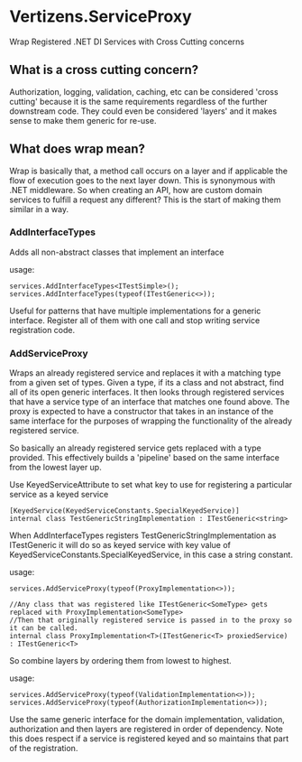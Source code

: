 # Vertizens.ServiceProxy

Wrap Registered .NET DI Services with Cross Cutting concerns

## What is a cross cutting concern?

Authorization, logging, validation, caching, etc can be considered 'cross cutting' because it is the same requirements regardless of the further downstream code.  They could even be considered 'layers' and it makes sense to make them generic for re-use.

## What does wrap mean?

Wrap is basically that, a method call occurs on a layer and if applicable the flow of execution goes to the next layer down.
This is synonymous with .NET middleware.  So when creating an API, how are custom domain services to fulfill a request any different?  This is the start of making them similar in a way.


### AddInterfaceTypes

Adds all non-abstract classes that implement an interface

usage:
```
services.AddInterfaceTypes<ITestSimple>();
services.AddInterfaceTypes(typeof(ITestGeneric<>));
```

Useful for patterns that have multiple implementations for a generic interface.  Register all of them with one call and stop writing service registration code.

### AddServiceProxy

Wraps an already registered service and replaces it with a matching type from a given set of types.  Given a type, if its a class and not abstract, find all of its open generic interfaces.  It then looks through registered services that have a service type of an interface that matches one found above.  The proxy is expected to have a constructor that takes in an instance of the same interface for the purposes of wrapping the functionality of the already registered service.

So basically an already registered service gets replaced with a type provided.  This effectively builds a 'pipeline' based on the same interface from the lowest layer up.

Use KeyedServiceAttribute to set what key to use for registering a particular service as a keyed service

```
[KeyedService(KeyedServiceConstants.SpecialKeyedService)]
internal class TestGenericStringImplementation : ITestGeneric<string>
```

When AddInterfaceTypes registers TestGenericStringImplementation as ITestGeneric<string> it will do so as keyed service with key value of KeyedServiceConstants.SpecialKeyedService, in this case a string constant.

usage:
```
services.AddServiceProxy(typeof(ProxyImplementation<>));

//Any class that was registered like ITestGeneric<SomeType> gets replaced with ProxyImplementation<SomeType>
//Then that originally registered service is passed in to the proxy so it can be called.
internal class ProxyImplementation<T>(ITestGeneric<T> proxiedService) : ITestGeneric<T>
```

So combine layers by ordering them from lowest to highest.

usage:
```
services.AddServiceProxy(typeof(ValidationImplementation<>));
services.AddServiceProxy(typeof(AuthorizationImplementation<>));
```

Use the same generic interface for the domain implementation, validation, authorization and then layers are registered in order of dependency.
Note this does respect if a service is registered keyed and so maintains that part of the registration.